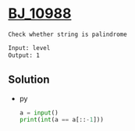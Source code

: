 # [BJ_10988](https://acmicpc.net/problem/10988)

```en
Check whether string is palindrome
```

```txt
Input: level
Output: 1
```

## Solution

* py

  ```py
  a = input()
  print(int(a == a[::-1]))
  ```
